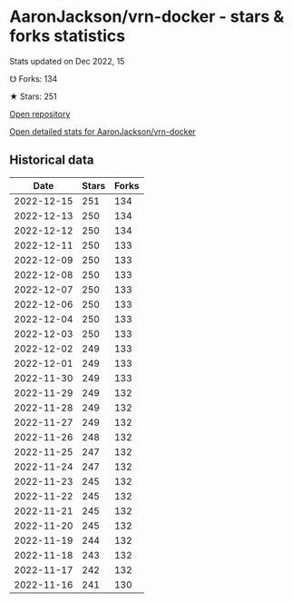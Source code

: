 # AaronJackson/vrn-docker - stars & forks statistics

Stats updated on Dec 2022, 15

☋ Forks: 134

★ Stars: 251

[Open repository](https://github.com/AaronJackson/vrn-docker)

[Open detailed stats for AaronJackson/vrn-docker](https://reviewgithub.com/rep/AaronJackson/vrn-docker)

## Historical data
| Date | Stars | Forks |
|------|-------|-------|
| 2022-12-15 | 251 | 134 | 
| 2022-12-13 | 250 | 134 | 
| 2022-12-12 | 250 | 134 | 
| 2022-12-11 | 250 | 133 | 
| 2022-12-09 | 250 | 133 | 
| 2022-12-08 | 250 | 133 | 
| 2022-12-07 | 250 | 133 | 
| 2022-12-06 | 250 | 133 | 
| 2022-12-04 | 250 | 133 | 
| 2022-12-03 | 250 | 133 | 
| 2022-12-02 | 249 | 133 | 
| 2022-12-01 | 249 | 133 | 
| 2022-11-30 | 249 | 133 | 
| 2022-11-29 | 249 | 132 | 
| 2022-11-28 | 249 | 132 | 
| 2022-11-27 | 249 | 132 | 
| 2022-11-26 | 248 | 132 | 
| 2022-11-25 | 247 | 132 | 
| 2022-11-24 | 247 | 132 | 
| 2022-11-23 | 245 | 132 | 
| 2022-11-22 | 245 | 132 | 
| 2022-11-21 | 245 | 132 | 
| 2022-11-20 | 245 | 132 | 
| 2022-11-19 | 244 | 132 | 
| 2022-11-18 | 243 | 132 | 
| 2022-11-17 | 242 | 132 | 
| 2022-11-16 | 241 | 130 | 

